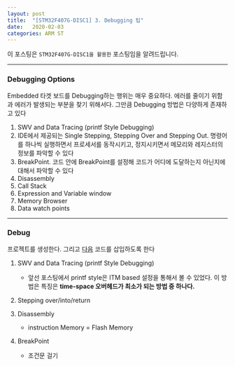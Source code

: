 ```yaml
---
layout: post
title:  "[STM32F407G-DISC1] 3. Debugging 팁"
date:   2020-02-03
categories: ARM ST
---
```


이 포스팅은 `STM32F407G-DISC1을 활용한` 포스팅임을 알려드립니다.

---
### Debugging Options

Embedded 타겟 보드를 Debugging하는 행위는 매우 중요하다. 에러를 줄이기 위함과 에러가 발생되는 부분을 찾기 위해서다. 그만큼 Debugging 방법은 다양하게 존재하고 있다

1. SWV and Data Tracing (printf Style Debugging)
2. IDE에서 제공되는 Single Stepping, Stepping Over and Stepping Out. 명령어를 하나씩 실행하면서 프로세서를 동작시키고, 정지시키면서 메모리와 레지스터의 정보를 파악할 수 있다
3. BreakPoint. 코드 안에 BreakPoint를 설정해 코드가 어디에 도달하는지 아닌지에 대해서 파악할 수 있다
4. Disassembly
5. Call Stack
6. Expression and Variable window
7. Memory Browser
8. Data watch points

---
### Debug

프로젝트를 생성한다. 그리고 [다음](src\STM32F407G-DISC1\002Debug\Src\main.c) 코드를 삽입하도록 한다

1. SWV and Data Tracing (printf Style Debugging)
    - 앞선 포스팅에서 printf style은 ITM based 설정을 통해서 볼 수 있었다. 이 방법은 특징은 __time-space 오버헤드가 최소가 되는 방법 중 하나다.__

2. Stepping over/into/return

3. Disassembly
    - instruction Memory = Flash Memory

4. BreakPoint
    - 조건문 걸기

